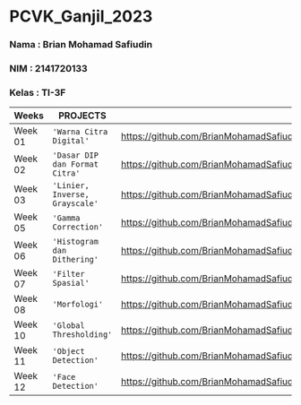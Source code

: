 # PCVK_Ganjil_2023

### Nama : Brian Mohamad Safiudin
### NIM : 2141720133
### Kelas : TI-3F

|Weeks           |PROJECTS                         |LINKS                        |
|----------------|---------------------------------|-----------------------------|
|Week 01         |`'Warna Citra Digital'`          |https://github.com/BrianMohamadSafiudin/PCVK_Ganjil_2023/blob/main/Week1.ipynb                      
|Week 02         |`'Dasar DIP dan Format Citra'`   |https://github.com/BrianMohamadSafiudin/PCVK_Ganjil_2023/blob/main/Week2.ipynb                         
|Week 03         |`'Linier, Inverse, Grayscale'`   |https://github.com/BrianMohamadSafiudin/PCVK_Ganjil_2023/blob/main/Week3.ipynb                             
|Week 05         |`'Gamma Correction'`             |https://github.com/BrianMohamadSafiudin/PCVK_Ganjil_2023/blob/main/Week5.ipynb                              
|Week 06         |`'Histogram dan Dithering'`      |https://github.com/BrianMohamadSafiudin/PCVK_Ganjil_2023/blob/main/Week6.ipynb                             
|Week 07         |`'Filter Spasial'`               |https://github.com/BrianMohamadSafiudin/PCVK_Ganjil_2023/blob/main/Week7.ipynb    
|Week 08         |`'Morfologi'`                    |https://github.com/BrianMohamadSafiudin/PCVK_Ganjil_2023/blob/main/Week8.ipynb    
|Week 10         |`'Global Thresholding'`          |https://github.com/BrianMohamadSafiudin/PCVK_Ganjil_2023/blob/main/Week10.ipynb   
|Week 11         |`'Object Detection'`             |https://github.com/BrianMohamadSafiudin/PCVK_Ganjil_2023/blob/main/Week11.ipynb   
|Week 12         |`'Face Detection'`               |https://github.com/BrianMohamadSafiudin/PCVK_Ganjil_2023/blob/main/Week12.ipynb   
